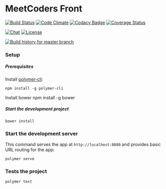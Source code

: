 # MeetCoders Front
[![Build Status](https://api.travis-ci.org/badgersmart/meetcoders-front.svg)](https://travis-ci.org/badgersmart/meetcoders-front) [![Code Climate](https://codeclimate.com/github/badgersmart/meetcoders-front/badges/gpa.svg)](https://codeclimate.com/github/badgersmart/meetcoders-front) [![Codacy Badge](https://api.codacy.com/project/badge/Grade/3eb75a2dc53d49ffaa0c379efc31c531)](https://www.codacy.com/app/mresti/meetcoders-front?utm_source=github.com&amp;utm_medium=referral&amp;utm_content=badgersmart/meetcoders-front&amp;utm_campaign=Badge_Grade) [![Coverage Status](https://coveralls.io/repos/github/badgersmart/meetcoders-front/badge.svg?branch=master)](https://coveralls.io/github/badgersmart/meetcoders-front?branch=master)

[![Chat](https://badges.gitter.im/Join%20Chat.svg)](https://gitter.im/meet-coders/meetcoders?utm_source=badge&utm_medium=badge&utm_campaign=pr-badge&utm_content=badge) [![License](http://img.shields.io/badge/license-APACHE2-blue.svg)](https://www.apache.org/licenses/LICENSE-2.0.html)

[![Build history for master branch](https://buildstats.info/travisci/chart/badgersmart/meetcoders-front?branch=master&buildCount=50)](https://travis-ci.org/badgersmart/meetcoders-front/branches)

### Setup

##### Prerequisites

Install [polymer-cli](https://github.com/Polymer/polymer-cli):

    npm install -g polymer-cli

Install bower
    npm install -g bower

##### Start the development project

    bower install

### Start the development server

This command serves the app at `http://localhost:8080` and provides basic URL
routing for the app:

    polymer serve

### Tests the project

    polymer test
